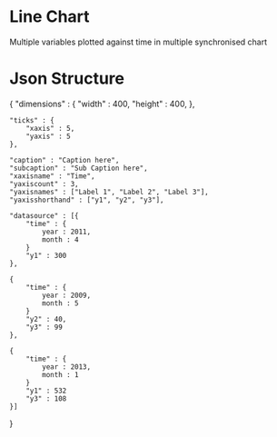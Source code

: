 # Line Chart
Multiple variables plotted against time in multiple synchronised chart

# Json Structure

{
	"dimensions" : {
		"width" : 400,
		"height" : 400,
	},

	"ticks" : {
		"xaxis" : 5,
		"yaxis" : 5
	},

	"caption" : "Caption here",
	"subcaption" : "Sub Caption here",
	"xaxisname" : "Time",
	"yaxiscount" : 3,
	"yaxisnames" : ["Label 1", "Label 2", "Label 3"],
	"yaxisshorthand" : ["y1", "y2", "y3"],

	"datasource" : [{
		"time" : {
			year : 2011,
			month : 4
		}
		"y1" : 300
	},

	{
		"time" : {
			year : 2009,
			month : 5
		}
		"y2" : 40,
		"y3" : 99
	}, 
	
	{
		"time" : {
			year : 2013,
			month : 1
		}
		"y1" : 532
		"y3" : 108
	}]
}